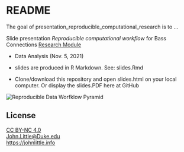 
<!-- README.md is generated from README.Rmd. Please edit that file -->

# README

<!-- badges: start -->
<!-- badges: end -->

The goal of presentation\_reproducible\_computational\_research is to …

Slide presentation *Reproducible computational workflow* for Bass
Connections [Research
Module](https://bassconnections.duke.edu/foundational-research-modules)
- Data Analysis (Nov. 5, 2021)

-   slides are produced in R Markdown. See: slides.Rmd
-   Clone/download this repository and open slides.html on your local
    computer. Or display the slides.PDF here at GitHub

![Reproducible Data Worfklow
Pyramid](images/Project%20Foundation%20Pyramid.svg "Reproducible Project Pyramid")

## License

[CC BY-NC 4.0](https://creativecommons.org/licenses/by-nc/4.0)  
<John.Little@Duke.edu>  
<https://johnlittle.info>
